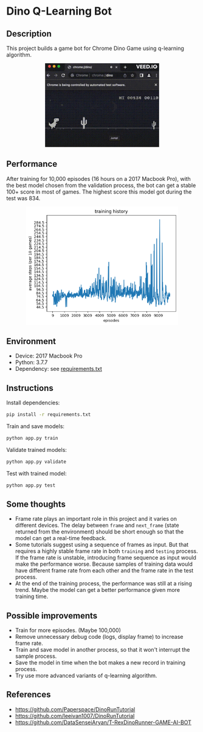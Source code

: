 # Dino Q-Learning Bot

## Description

This project builds a game bot for Chrome Dino Game using q-learning algorithm.

<p align="center">
  <img src="assets/gameplay.gif" width="300">
</p>

## Performance

After training for 10,000 episodes (16 hours on a 2017 Macbook Pro), with the best model chosen from the validation process, the bot can get a stable 100+ score in most of games. The highest score this model got during the test was 834.

<p align="center">
  <img src="assets/train_history.png" align="center" width="400">
</p>

## Environment

- Device: 2017 Macbook Pro
- Python: 3.7.7
- Dependency: see [requirements.txt](requirements.txt)

## Instructions

Install dependencies:

```bash
pip install -r requirements.txt
```

Train and save models:

```python
python app.py train
```

Validate trained models:

```python
python app.py validate
```

Test with trained model:

```python
python app.py test
```

## Some thoughts

- Frame rate plays an important role in this project and it varies on different devices. The delay between `frame` and `next_frame` (state returned from the environment) should be short enough so that the model can get a real-time feedback.
- Some tutorials suggest using a sequence of frames as input. But that requires a highly stable frame rate in both `training` and `testing` process. If the frame rate is unstable, introducing frame sequence as input would make the performance worse. Because samples of training data would have different frame rate from each other and the frame rate in the test process.
- At the end of the training process, the performance was still at a rising trend. Maybe the model can get a better performance given more training time.

## Possible improvements

- Train for more episodes. (Maybe 100,000)
- Remove unnecessary debug code (logs, display frame) to increase frame rate.
- Train and save model in another process, so that it won't interrupt the sample process.
- Save the model in time when the bot makes a new record in training process.
- Try use more advanced variants of q-learning algorithm.

## References

- https://github.com/Paperspace/DinoRunTutorial
- https://github.com/leeivan1007/DinoRunTutorial
- https://github.com/DataSenseiAryan/T-RexDinoRunner-GAME-AI-BOT
